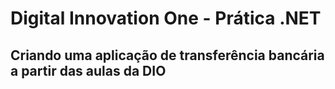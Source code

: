 # Digital Innovation One - Prática .NET

## Criando uma aplicação de transferência bancária a partir das aulas da DIO
